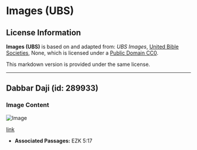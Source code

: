 # Images (UBS)

## License Information

**Images (UBS)** is based on and adapted from: _UBS Images_, [United Bible Societies](https://unitedbiblesocieties.org/), None, which is licensed under a [Public Domain CC0](https://creativecommons.org/public-domain/cc0/).

This markdown version is provided under the same license.



--------------------------------

## Dabbar Daji (id: 289933)

### Image Content

![Image](https://cdn.aquifer.bible/aquifer-content/resources/Media/WEB-0915_wild_cat.jpg)

[link](https://cdn.aquifer.bible/aquifer-content/resources/Media/WEB-0915_wild_cat.jpg)

* **Associated Passages:** EZK 5:17

